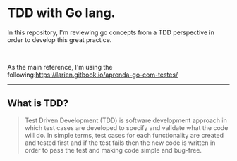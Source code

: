 # TDD with Go lang.

In this repository, I'm reviewing go concepts from a TDD perspective in order to develop this great practice.

<br>

As the main reference, I'm using the following:https://larien.gitbook.io/aprenda-go-com-testes/

<hr>

## What is TDD?
> Test Driven Development (TDD) is software development approach in which test cases are developed to specify and validate what the code will do. 
In simple terms, test cases for each functionality are created and tested first and if the test fails then the new code is written in order to pass 
the test and making code simple and bug-free.
